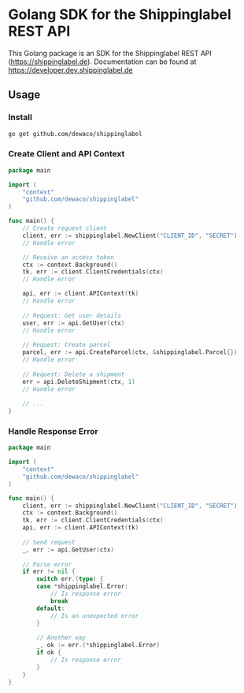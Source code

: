 # Golang SDK for the Shippinglabel REST API

This Golang package is an SDK for the Shippinglabel REST API (https://shippinglabel.de). Documentation can be found at https://developer.dev.shippinglabel.de

## Usage

### Install

``` sh
go get github.com/dewaco/shippinglabel
```

### Create Client and API Context

```go
package main

import (
	"context"
	"github.com/dewaco/shippinglabel"
)

func main() {
	// Create request client
	client, err := shippinglabel.NewClient("CLIENT_ID", "SECRET")
	// Handle error

	// Receive an access token
	ctx := context.Background()
	tk, err := client.ClientCredentials(ctx)
	// Handle error

	api, err := client.APIContext(tk)
	// Handle error
	
	// Request: Get user details
	user, err := api.GetUser(ctx)
	// Handle error
	
	// Request: Create parcel
	parcel, err := api.CreateParcel(ctx, &shippinglabel.Parcel{})
	// Handle error
	
	// Request: Delete a shipment
	err = api.DeleteShipment(ctx, 1)
	// Handle error
	
	// ...
}
```

### Handle Response Error

```go
package main

import (
	"context"
	"github.com/dewaco/shippinglabel"
)

func main() {
	client, err := shippinglabel.NewClient("CLIENT_ID", "SECRET")
	ctx := context.Background()
	tk, err := client.ClientCredentials(ctx)
	api, err := client.APIContext(tk)
	
	// Send request
	_, err := api.GetUser(ctx)
	
	// Parse error
	if err != nil {
		switch err.(type) {
		case *shippinglabel.Error:
			// Is response error
			break
		default:
			// Is an unexpected error
		}
		
		// Another way
		_, ok := err.(*shippinglabel.Error)
		if ok {
			// Is response error
        }
    }
}
```